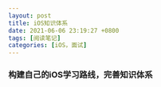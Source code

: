 ```yaml
---
layout: post
title: iOS知识体系
date: 2021-06-06 23:19:27 +0800
tags: [阅读笔记]
categories: [iOS，面试]
---
```


### 构建自己的iOS学习路线，完善知识体系

